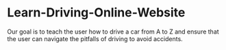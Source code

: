 # Learn-Driving-Online-Website
Our goal is to teach the user how to drive a car from A to Z and ensure that the user can navigate the pitfalls of driving to avoid accidents.
